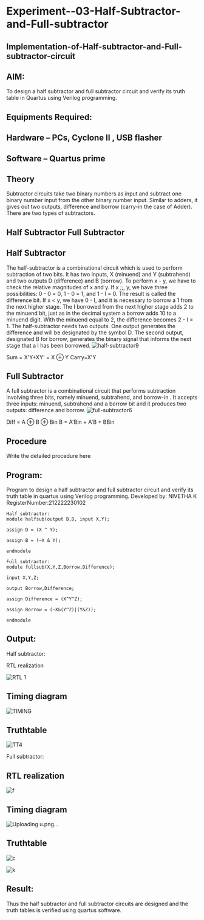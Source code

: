 # Experiment--03-Half-Subtractor-and-Full-subtractor
## Implementation-of-Half-subtractor-and-Full-subtractor-circuit
## AIM:
To design a half subtractor and full subtractor circuit and verify its truth table in Quartus using Verilog programming.

## Equipments Required:
## Hardware – PCs, Cyclone II , USB flasher
## Software – Quartus prime
## Theory
Subtractor circuits take two binary numbers as input and subtract one binary number input from the other binary number input. Similar to adders, it gives out two outputs, difference and borrow (carry-in the case of Adder). There are two types of subtractors.

## Half Subtractor Full Subtractor
## Half Subtractor
The half-subtractor is a combinational circuit which is used to perform subtraction of two bits. It has two inputs, X (minuend) and Y (subtrahend) and two outputs D (difference) and B (borrow). To perform x - y, we have to check the relative magnitudes of x and y. If x ;;, y, we have three possibilities: 0 - 0 = 0, 1 - 0 = 1, and 1 - I = 0. The result is called the difference bit. If x < y, we have 0 - I, and it is necessary to borrow a 1 from the next higher stage. The I borrowed from the next higher stage adds 2 to the minuend bit, just as in the decimal system a borrow adds 10 to a minuend digit. With the minuend equal to 2, the difference becomes 2 - I = 1. The half-subtractor needs two outputs. One output generates the difference and will be designated by the symbol D. The second output, designated B for borrow, generates the binary signal that informs the next stage that a I has been borrowed.
![half-subtractor9](https://user-images.githubusercontent.com/36288975/166112538-58c3bc7c-ee5d-4e6a-ac8d-8e8328efe27a.png)


Sum = X'Y+XY' = X ⊕ Y
Carry=X'Y

## Full Subtractor
A full subtractor is a combinational circuit that performs subtraction involving three bits, namely minuend, subtrahend, and borrow-in . It accepts three inputs: minuend, subtrahend and a borrow bit and it produces two outputs: difference and borrow. 
![full-subtractor6](https://user-images.githubusercontent.com/36288975/166112541-24c68359-3de8-4674-ae22-8272ffc385ed.png)


Diff = A ⊕ B ⊕ Bin B = A'Bin + A'B + BBin

## Procedure



Write the detailed procedure here 


## Program:

Program to design a half subtractor and full subtractor circuit and verify its truth table in quartus using Verilog programming.
Developed by: NIVETHA K 
RegisterNumber:212222230102

```
Half subtractor:
module halfsub(output B,D, input X,Y); 

assign D = (X ^ Y); 

assign B = (~X & Y);

endmodule
```
```
Full subtractor:
module fullsub(X,Y,Z,Borrow,Difference); 

input X,Y,Z; 

output Borrow,Difference; 

assign Difference = (X^Y^Z); 

assign Borrow = (~X&(Y^Z)|(Y&Z)); 

endmodule
```
## Output:

Half subtractor:


RTL realization

![RTL 1 ](https://user-images.githubusercontent.com/119559844/231472143-3ef6da33-0119-4000-a1d2-9dd21fba3716.png)

## Timing diagram 

![TIMING ](https://user-images.githubusercontent.com/119559844/231472344-9a30452f-15a4-4e0a-a945-8cf81041340b.png)

## Truthtable

![TT4 ](https://user-images.githubusercontent.com/119559844/231472699-04896f0b-efa7-44fc-866a-0ad73a2df746.png)

Full subtractor:

##  RTL realization

![f](https://user-images.githubusercontent.com/119559844/231475182-fed2a7d8-7fa7-4f4c-802e-ce1bf77a73d3.png)

## Timing diagram 

![Uploading u.png…]()

## Truthtable

![c](https://user-images.githubusercontent.com/119559844/231474992-050c04d6-87b7-4e67-a7e3-ef1fc45a7922.png)


![k](https://user-images.githubusercontent.com/119559844/231475035-1c8aaef8-ee33-42b7-b8ef-3401b06a63da.png)


## Result:
Thus the half subtractor and full subtractor circuits are designed and the truth tables is verified using quartus software.
